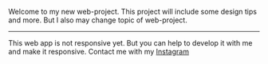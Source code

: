 Welcome to my new web-project. This project will include some design tips and more. But I also may change topic of web-project.
<hr>
This web app is not responsive yet. But you can help to develop it with me and make it responsive. Contact me with my <a href='https://instagram.com/avoe.x'>Instagram</a>
